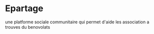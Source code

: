 # Epartage
une platforme sociale communitaire qui permet d'aide les association a trouves du benovolats
